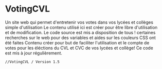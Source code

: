 # VotingCVL
Un site web qui permet d'entretenir vos votes dans vos lycées et collèges simple d'utilisation
Le contenu utilisé ici est créer pour être libre d'utilisation et de modification. Le code source est mis a disposition de tous !
certaines recherches sur le web pour des variables et aides sur les couleurs CSS ont été faites
Contenu créer pour but de faciliter l'utilisation et le compte de votes pour les éléctions du CVL et CVC de vos lycées et collège!
Ce code est mis à jour régulièrement.
    
    //VotingCVL / Version 1.5
